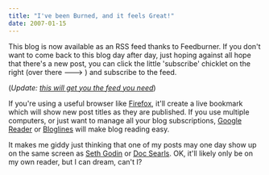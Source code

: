 ```yaml
---
title: "I've been Burned, and it feels Great!"
date: 2007-01-15
---
```


This blog is now available as an RSS feed thanks to Feedburner. If you don't want to come back to this blog day after day, just hoping against all hope that there's a new post, you can click the little 'subscribe' chicklet on the right (over there ---> ) and subscribe to the feed.

(_Update: [this will get you the feed you need](/_site/feed/feed.xml)_)

If you're using a useful browser like [Firefox](http://www.mozilla.com/en-US/firefox/), it'll create a live bookmark which will show new post titles as they are published. If you use multiple computers, or just want to manage all your blog subscriptions, [Google Reader](http://www.google.com/reader/) or [Bloglines](http://www.bloglines.com/) will make blog reading easy.

It makes me giddy just thinking that one of my posts may one day show up on the same screen as [Seth Godin](http://sethgodin.typepad.com/) or [Doc Searls](http://doc.weblogs.com/ ). OK, it'll likely only be on my own reader, but I can dream, can't I?
